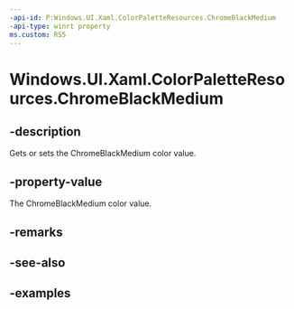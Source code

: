 ```yaml
---
-api-id: P:Windows.UI.Xaml.ColorPaletteResources.ChromeBlackMedium
-api-type: winrt property
ms.custom: RS5
---
```


<!-- Property syntax.
public IReference<Color> ChromeBlackMedium { get;  set; }
-->

# Windows.UI.Xaml.ColorPaletteResources.ChromeBlackMedium

## -description

Gets or sets the ChromeBlackMedium color value.



## -property-value

The ChromeBlackMedium color value.

## -remarks

## -see-also

## -examples

